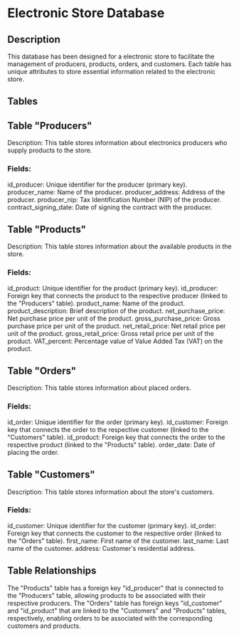 # Electronic Store Database 
## Description
This database has been designed for a electronic store to facilitate the management of producers, products, orders, and customers. Each table has unique attributes to store essential information related to the electronic store.

## Tables
## Table "Producers"
Description: This table stores information about electronics producers who supply products to the store.
### Fields:
id_producer: Unique identifier for the producer (primary key).
producer_name: Name of the producer.
producer_address: Address of the producer.
producer_nip: Tax Identification Number (NIP) of the producer.
contract_signing_date: Date of signing the contract with the producer.

## Table "Products"
Description: This table stores information about the available products in the store.
### Fields:
id_product: Unique identifier for the product (primary key).
id_producer: Foreign key that connects the product to the respective producer (linked to the "Producers" table).
product_name: Name of the product.
product_description: Brief description of the product.
net_purchase_price: Net purchase price per unit of the product.
gross_purchase_price: Gross purchase price per unit of the product.
net_retail_price: Net retail price per unit of the product.
gross_retail_price: Gross retail price per unit of the product.
VAT_percent: Percentage value of Value Added Tax (VAT) on the product.

## Table "Orders"
Description: This table stores information about placed orders.
### Fields:
id_order: Unique identifier for the order (primary key).
id_customer: Foreign key that connects the order to the respective customer (linked to the "Customers" table).
id_product: Foreign key that connects the order to the respective product (linked to the "Products" table).
order_date: Date of placing the order.

## Table "Customers"
Description: This table stores information about the store's customers.
### Fields:
id_customer: Unique identifier for the customer (primary key).
id_order: Foreign key that connects the customer to the respective order (linked to the "Orders" table).
first_name: First name of the customer.
last_name: Last name of the customer.
address: Customer's residential address.

## Table Relationships
The "Products" table has a foreign key "id_producer" that is connected to the "Producers" table, allowing products to be associated with their respective producers.
The "Orders" table has foreign keys "id_customer" and "id_product" that are linked to the "Customers" and "Products" tables, respectively, enabling orders to be associated with the corresponding customers and products.
